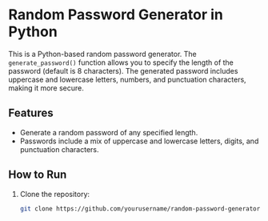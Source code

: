 # Random Password Generator in Python

This is a Python-based random password generator. The `generate_password()` function allows you to specify the length of the password (default is 8 characters). The generated password includes uppercase and lowercase letters, numbers, and punctuation characters, making it more secure.

## Features
- Generate a random password of any specified length.
- Passwords include a mix of uppercase and lowercase letters, digits, and punctuation characters.

## How to Run

1. Clone the repository:
   ```bash
   git clone https://github.com/yourusername/random-password-generator.git

